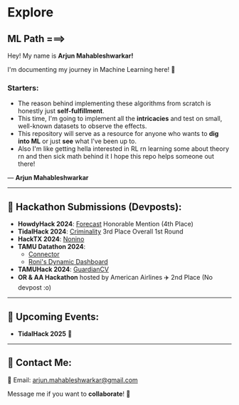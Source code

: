 # Explore

## ML Path ===>

Hey! My name is **Arjun Mahableshwarkar!**

I'm documenting my journey in Machine Learning here! 🚀

### Starters:
- The reason behind implementing these algorithms from scratch is honestly just **self-fulfillment**.
- This time, I'm going to implement all the **intricacies** and test on small, well-known datasets to observe the effects.
- This repository will serve as a resource for anyone who wants to **dig into ML** or just **see** what I've been up to.
- Also I'm like getting hella interested in RL rn learning some about theory rn and then sick math behind it
I hope this repo helps someone out there!

— **Arjun Mahableshwarkar**

---

## 🚀 Hackathon Submissions (Devposts):

- **HowdyHack 2024**: [Forecast](https://devpost.com/software/forecast-c19iv0) Honorable Mention (4th Place)
- **TidalHack 2024**: [Criminality](https://devpost.com/software/criminality) 3rd Place Overall 1st Round
- **HackTX 2024**: [Nonino](https://devpost.com/software/nonino)
- **TAMU Datathon 2024**:
  - [Connector](https://devpost.com/software/connector-bdinef)
  - [Roni's Dynamic Dashboard](https://devpost.com/software/roni-s-dynamic-dashbord)
- **TAMUHack 2024**: [GuardianCV](https://devpost.com/software/guardiancv)
- **OR & AA Hackathon** hosted by American Airlines ✈️ 2nd Place (No devpost :o)

---

## 📅 Upcoming Events:

- **TidalHack 2025** 🌊

---

## 📩 Contact Me:

💌 Email: [arjun.mahableshwarkar@gmail.com](mailto:arjun.mahableshwarkar@gmail.com)

Message me if you want to **collaborate**! 🤝
